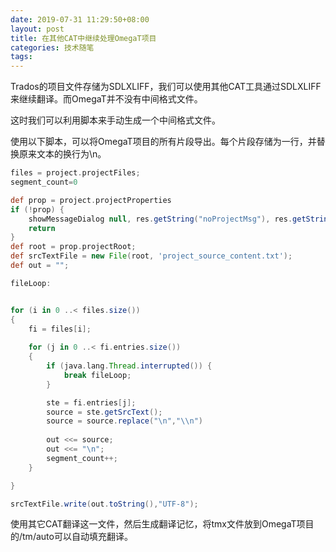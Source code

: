 ```yaml
---
date: 2019-07-31 11:29:50+08:00
layout: post
title: 在其他CAT中继续处理OmegaT项目
categories: 技术随笔
tags: 
---
```


Trados的项目文件存储为SDLXLIFF，我们可以使用其他CAT工具通过SDLXLIFF来继续翻译。而OmegaT并不没有中间格式文件。

这时我们可以利用脚本来手动生成一个中间格式文件。

使用以下脚本，可以将OmegaT项目的所有片段导出。每个片段存储为一行，并替换原来文本的换行为\n。

```groovy
files = project.projectFiles;
segment_count=0

def prop = project.projectProperties
if (!prop) {
    showMessageDialog null, res.getString("noProjectMsg"), res.getString("noProject"), INFORMATION_MESSAGE
    return
}
def root = prop.projectRoot;
def srcTextFile = new File(root, 'project_source_content.txt');
def out = "";

fileLoop:


for (i in 0 ..< files.size())
{
    fi = files[i];
    
    for (j in 0 ..< fi.entries.size())
    {
        if (java.lang.Thread.interrupted()) {
            break fileLoop;
        }

        ste = fi.entries[j];
        source = ste.getSrcText();
        source = source.replace("\n","\\n")
        
        out <<= source;
        out <<= "\n";
        segment_count++;
    }

}

srcTextFile.write(out.toString(),"UTF-8");
```

使用其它CAT翻译这一文件，然后生成翻译记忆，将tmx文件放到OmegaT项目的/tm/auto可以自动填充翻译。






